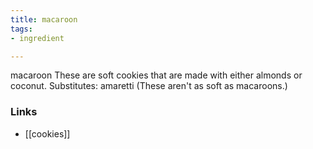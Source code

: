 ```yaml
---
title: macaroon
tags:
- ingredient

---
```

macaroon These are soft cookies that are made with either almonds or coconut. Substitutes: amaretti (These aren't as soft as macaroons.)

### Links

* [[cookies]]
